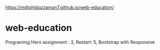 https://mdtohiduzzaman7.github.io/web-education/
# web-education
Programing Hero assignment : 3, Restart: 5, Bootstrap with Responsive
